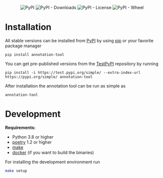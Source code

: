 <div align="center">

![PyPI](https://img.shields.io/pypi/v/annotation-tool)
![PyPI - Downloads](https://img.shields.io/pypi/dm/annotation-tool)
![PyPI - License](https://img.shields.io/pypi/l/annotation-tool?color=brightgreen)
![PyPI - Wheel](https://img.shields.io/pypi/wheel/annotation-tool)

</div>

# Installation

All stable versions can be installed from [PyPI] by using [pip] or your favorite package manager

    pip install annotation-tool

You can get pre-published versions from the [TestPyPI] repository by running

    pip install -i https://test.pypi.org/simple/ --extra-index-url https://pypi.org/simple/ annotation-tool

After installation the annotation tool can be run as simple as

    annotation-tool

# Development

**Requirements:**
- Python 3.8 or higher
- [poetry] 1.2 or higher
- [make]
- [docker] (if you want to build the binaries)

For installing the development environment run

```bash
make setup
```

[docker]: https://www.docker.com/
[make]: https://www.gnu.org/software/make/
[pip]: https://pypi.org/project/pip/
[poetry]: https://python-poetry.org/
[pypi]: https://pypi.org/
[testpypi]: https://test.pypi.org/project/annotation-tool/
